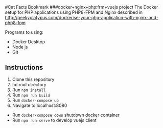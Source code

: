 #Cat Facts Bookmark
###docker+nginx+php:frm+vuejs project
The Docker setup for PHP applications using PHP8-FPM and Nginx described in http://geekyplatypus.com/dockerise-your-php-application-with-nginx-and-php8-fpm

Programs to using:
* Docker Desktop
* Node js
* Git

## Instructions
1. Clone this repository
2. cd root directory   
3. Run `npm install`
4. Run `npm run build`
5. Run `docker-compose up`
6. Navigate to localhost:8080
* Run `docker-compose down`  shutdown docker container
* Run `npm run serve` to develop vuejs client